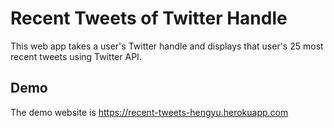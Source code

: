 # Recent Tweets of Twitter Handle 

This web app takes a user's Twitter handle and displays that user's 25 most recent tweets using Twitter API.

## Demo

The demo website is https://recent-tweets-hengyu.herokuapp.com
